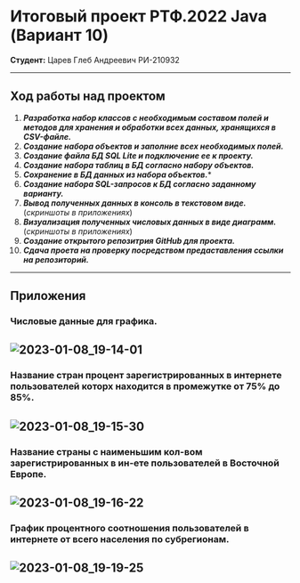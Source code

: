 # Итоговый проект РТФ.2022 Java (Вариант 10)
**Студент:** Царев Глеб Андреевич РИ-210932
_________________________________________________________________________________________________________________________________________________________________________
## Ход работы над проектом

1. ***Разработка набор классов с необходимым составом полей и методов для хранения и обработки всех данных, хранящихся в CSV-файле.***
2. ***Создание набора объектов и заполние всех необходимых полей.***
3. ***Создание файла БД SQL Lite и подключение ее к проекту.***
4. ***Создание набора таблиц в БД согласно набору объектов.***
5. ***Сохранение  в БД данных из набора объектов.****
6. ***Создание набора SQL-запросов к БД согласно заданному варианту.***
7. ***Вывод полученных данных в консоль в текстовом виде.*** (*скриншоты в приложениях*)
8. ***Визуализация полученных числовых данных в виде диаграмм.*** (*скриншоты в приложениях*)
9. ***Создание открытого репозитрия GitHub для проекта.***
10. ***Сдача проета на проверку посредством предаставления ссылки на репозиторий.***
_________________________________________________________________________________________________________________________________________________________________________
## Приложения
### Числовые данные для графика.
![2023-01-08_19-14-01](https://user-images.githubusercontent.com/102971497/211204119-80381a2c-059e-4764-ab21-c8d9d66a1230.png)
-------------------------------------------------------------------------------------------------------------------------------------------------------------------------
### Название стран процент зарегистрированных в интернете пользователей которх находится в промежутке от 75% до 85%.
![2023-01-08_19-15-30](https://user-images.githubusercontent.com/102971497/211204123-8927b76e-099f-49d1-b9f1-ae29dd0065fd.png)
-------------------------------------------------------------------------------------------------------------------------------------------------------------------------
### Название страны с наименьшим кол-вом зарегистрированных в ин-ете пользователей в Восточной Европе.
![2023-01-08_19-16-22](https://user-images.githubusercontent.com/102971497/211204128-4274ab08-5ff2-497c-a993-7ba759517959.png)
-------------------------------------------------------------------------------------------------------------------------------------------------------------------------
### График процентного соотношения пользователей в интернете от всего населения по субрегионам.
![2023-01-08_19-19-25](https://user-images.githubusercontent.com/102971497/211204147-7dc4da9e-314e-4577-b5c1-c16fe20fdb57.png)
-------------------------------------------------------------------------------------------------------------------------------------------------------------------------
